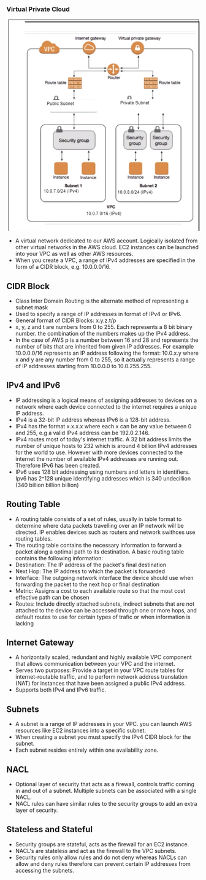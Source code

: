 ### Virtual Private Cloud
![VPC image](images/myvpc.PNG)
-  A virtual network dedicated to our AWS account. Logically isolated from other virtual networks in the AWS cloud. EC2 instances can be launched into your VPC as well as other AWS resources. 
- When you create a VPC, a range of IPv4 addresses are specified in the form of a CIDR block, e.g. 10.0.0.0/16. 


## CIDR Block
- Class Inter Domain Routing is the alternate method of representing a subnet mask
- Used to specify a range of IP addresses in format of IPv4 or IPv6. 
- General format of CIDR Blocks: x.y.z.t/p
- x, y, z and t are numbers from 0 to 255. Each represents a 8 bit binary number. the combination of the numbers makes up the IPv4 address.
- In the case of AWS p is a number between 16 and 28 and represents the number of bits that are inherited from given IP addresses. For example 10.0.0.0/16 represents an IP address following the format: 10.0.x.y where x and y are any number from 0 to 255, so it actually represents a range of IP addresses starting from 10.0.0.0 to 10.0.255.255. 

## IPv4 and IPv6 
- IP addressing is a logical means of assigning addresses to devices on a network where each device connected to the internet requires a unique IP address. 
- IPv4 is a 32-bit IP address whereas IPv6 is a 128-bit address. 
- IPv4 has the format x.x.x.x where each x can be any value between 0 and 255, e.g a valid IPv4 address can be 192.0.2.146. 
- IPv4 routes most of today's internet traffic. A 32 bit address limits the number of unique hosts to 232 which is around 4 billion IPv4 addresses for the world to use. However with more devices connected to the internet the number of available IPv4 addresses are running out. Therefore IPv6 has been created.
- IPv6 uses 128 bit addressing using numbers and letters in identifiers. Ipv6 has 2^128 unique identifying addresses which is 340 undecillion (340 billion billion billion)

## Routing Table
- A routing table consists of a set of rules, usually in table format to determine where data packets travelling over an IP network will be directed. IP enables devices such as routers and network swithces use routing tables.
- The routing table contains the necessary information to forward a packet along a optimal path to its destination. A basic routing table contains the following information:
- Destination: The IP address of the packet's final destination
- Next Hop: The IP address to which the packet is forwarded
- Interface: The outgoing network interface the device should use when forwarding the packet to the next hop or final destination
- Metric: Assigns a cost to each available route so that the most cost effective path can be chosen
- Routes: Include directly attached subnets, indirect subnets that are not attached to the device can be accessed through one or more hops, and default routes to use for certain types of trafic or when information is lacking

## Internet Gateway
- A horizontally scaled, redundant and highly available VPC component that allows communication between your VPC and the internet. 
- Serves two purposes: Provide a target in your VPC route tables for internet-routable traffic, and to perform network address translation (NAT) for instances that have been assigned a public IPv4 address. 
- Supports both IPv4 and IPv6 traffic. 

## Subnets
- A subnet is a range of IP addresses in your VPC. you can launch AWS resources like EC2 instances into a specific subnet.
- When creating a subnet you must specify the IPv4 CIDR block for the subnet. 
- Each subnet resides entirely within one availability zone. 

## NACL
- Optional layer of security that acts as a firewall, controls traffic coming in and out of a subnet. Multiple subnets can be associated with a single NACL.
- NACL rules can have similar rules to the security groups to add an extra layer of security. 

## Stateless and Stateful
- Security groups are stateful, acts as the firewall for an EC2 instance.
- NACL's are stateless and act as the firewall to the VPC subnets.
- Security rules only allow rules and do not deny whereas NACLs can allow and deny rules therefore can prevent certain IP addresses from accessing the subnets. 

